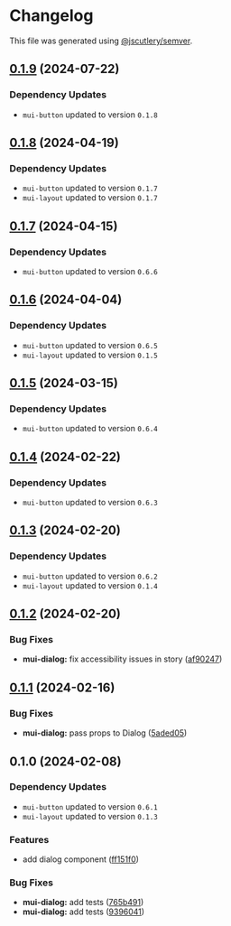 # Changelog

This file was generated using [@jscutlery/semver](https://github.com/jscutlery/semver).

## [0.1.9](https://github.com/Availity/element/compare/@availity/mui-dialog@0.1.8...@availity/mui-dialog@0.1.9) (2024-07-22)

### Dependency Updates

* `mui-button` updated to version `0.1.8`
## [0.1.8](https://github.com/Availity/element/compare/@availity/mui-dialog@0.1.7...@availity/mui-dialog@0.1.8) (2024-04-19)

### Dependency Updates

* `mui-button` updated to version `0.1.7`
* `mui-layout` updated to version `0.1.7`
## [0.1.7](https://github.com/Availity/element/compare/@availity/mui-dialog@0.1.6...@availity/mui-dialog@0.1.7) (2024-04-15)

### Dependency Updates

* `mui-button` updated to version `0.6.6`
## [0.1.6](https://github.com/Availity/element/compare/@availity/mui-dialog@0.1.5...@availity/mui-dialog@0.1.6) (2024-04-04)

### Dependency Updates

* `mui-button` updated to version `0.6.5`
* `mui-layout` updated to version `0.1.5`
## [0.1.5](https://github.com/Availity/element/compare/@availity/mui-dialog@0.1.4...@availity/mui-dialog@0.1.5) (2024-03-15)

### Dependency Updates

* `mui-button` updated to version `0.6.4`
## [0.1.4](https://github.com/Availity/element/compare/@availity/mui-dialog@0.1.3...@availity/mui-dialog@0.1.4) (2024-02-22)

### Dependency Updates

* `mui-button` updated to version `0.6.3`
## [0.1.3](https://github.com/Availity/element/compare/@availity/mui-dialog@0.1.2...@availity/mui-dialog@0.1.3) (2024-02-20)

### Dependency Updates

* `mui-button` updated to version `0.6.2`
* `mui-layout` updated to version `0.1.4`
## [0.1.2](https://github.com/Availity/element/compare/@availity/mui-dialog@0.1.1...@availity/mui-dialog@0.1.2) (2024-02-20)


### Bug Fixes

* **mui-dialog:** fix accessibility issues in story ([af90247](https://github.com/Availity/element/commit/af902479cd831bd90d8b528ee2edbc5c20e81b46))

## [0.1.1](https://github.com/Availity/element/compare/@availity/mui-dialog@0.1.0...@availity/mui-dialog@0.1.1) (2024-02-16)


### Bug Fixes

* **mui-dialog:** pass props to Dialog ([5aded05](https://github.com/Availity/element/commit/5aded0581cd7b25e759e3e1f92e79521d95b9e28))

## 0.1.0 (2024-02-08)

### Dependency Updates

* `mui-button` updated to version `0.6.1`
* `mui-layout` updated to version `0.1.3`

### Features

* add dialog component ([ff151f0](https://github.com/Availity/element/commit/ff151f02d90114615f9beb635bea69989aa9a117))


### Bug Fixes

* **mui-dialog:** add tests ([765b491](https://github.com/Availity/element/commit/765b491bc5402c468a6ce5f9468e690ee884b816))
* **mui-dialog:** add tests ([9396041](https://github.com/Availity/element/commit/93960416de25782f9f535cc2d99ac50672812706))
